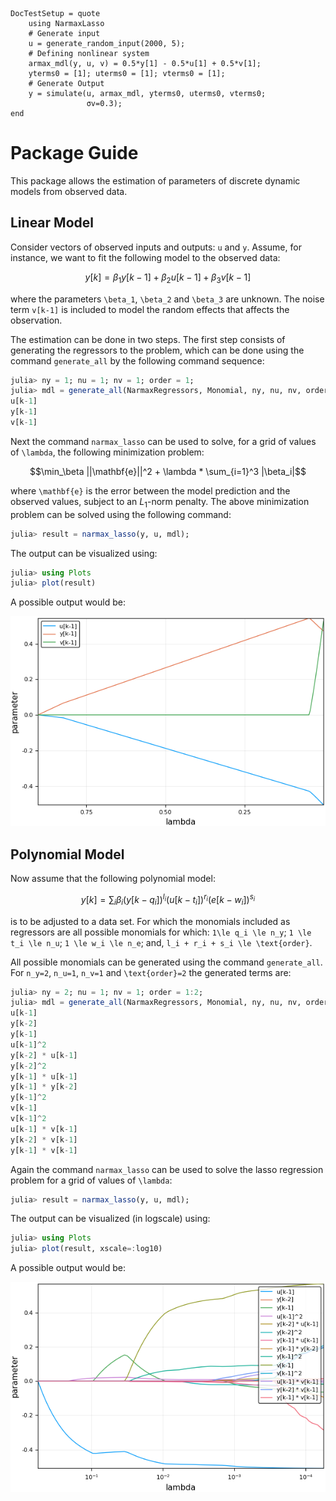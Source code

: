 ```@meta
DocTestSetup = quote
    using NarmaxLasso
    # Generate input
    u = generate_random_input(2000, 5);
    # Defining nonlinear system
    armax_mdl(y, u, v) = 0.5*y[1] - 0.5*u[1] + 0.5*v[1];
    yterms0 = [1]; uterms0 = [1]; vterms0 = [1];
    # Generate Output
    y = simulate(u, armax_mdl, yterms0, uterms0, vterms0;
                 σv=0.3);         
end
```

# Package Guide

This package allows the estimation of parameters of discrete dynamic models from observed data.

## Linear Model

Consider vectors of observed inputs and outputs: ``u`` and ``y``. Assume, for instance, we want to fit the following model to the observed data:
```math
y[k] = \beta_1 y[k-1] + \beta_2 u[k-1] + \beta_3 v[k-1]
```
where the parameters ``\beta_1``, ``\beta_2`` and ``\beta_3`` are unknown. The noise term ``v[k-1]`` is included to model the random effects that affects the observation.

The estimation can be done in two steps. The first step consists of generating the regressors to the problem, which can be done using the command `generate_all` by the following command sequence:

```julia
julia> ny = 1; nu = 1; nv = 1; order = 1;
julia> mdl = generate_all(NarmaxRegressors, Monomial, ny, nu, nv, order)
u[k-1]
y[k-1]
v[k-1]
```

Next the command `narmax_lasso` can be used to solve, for a grid of values of ``\lambda``, the following minimization problem:
```math
\min_\beta ||\mathbf{e}||^2 + \lambda * \sum_{i=1}^3 |\beta_i|
```
where ``\mathbf{e}`` is the error between the model prediction and the observed values, subject to an $L_1$-norm penalty. The above minimization problem can be solved using the following command:
```julia
julia> result = narmax_lasso(y, u, mdl);
```
The output can be visualized using:
```JULIA
julia> using Plots
julia> plot(result)
```
A possible output would be:

![](./plots/ARMAXPaths.png)

##  Polynomial Model
Now assume that the following polynomial model:
```math
  y[k] = \sum_{i}\beta_i \left(y[k-q_i] \right)^{l_i} \left(u[k-t_i] \right)^{r_i}
  \left(e[k-w_i] \right)^{s_i}
```
is to be adjusted to a data set. For which the monomials included as regressors are all possible monomials for which: ``1\le q_i \le n_y``; ``1 \le t_i \le n_u``; ``1 \le w_i \le n_e``; and, ``l_i + r_i + s_i \le \text{order}``.

All possible monomials can be generated using the command `generate_all`. For ``n_y=2``, ``n_u=1``, ``n_v=1`` and ``\text{order}=2`` the generated terms are:
```julia
julia> ny = 2; nu = 1; nv = 1; order = 1:2;
julia> mdl = generate_all(NarmaxRegressors, Monomial, ny, nu, nv, order)
u[k-1]
y[k-2]
y[k-1]
u[k-1]^2
y[k-2] * u[k-1]
y[k-2]^2
y[k-1] * u[k-1]
y[k-1] * y[k-2]
y[k-1]^2
v[k-1]
v[k-1]^2
u[k-1] * v[k-1]
y[k-2] * v[k-1]
y[k-1] * v[k-1]
```

Again the command `narmax_lasso` can be used to solve the lasso regression problem  for a grid of values of ``\lambda``:
```julia
julia> result = narmax_lasso(y, u, mdl);
```
The output can be visualized (in logscale) using:
```JULIA
julia> using Plots
julia> plot(result, xscale=:log10)
```
A possible output would be:

![](./plots/NARMAXPaths.png)
